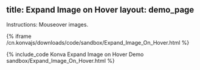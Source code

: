title: Expand Image on Hover
layout: demo_page
---

Instructions: Mouseover images.

{% iframe /cn.konvajs/downloads/code/sandbox/Expand_Image_On_Hover.html %}

{% include_code Konva Expand Image on Hover Demo sandbox/Expand_Image_On_Hover.html %}
